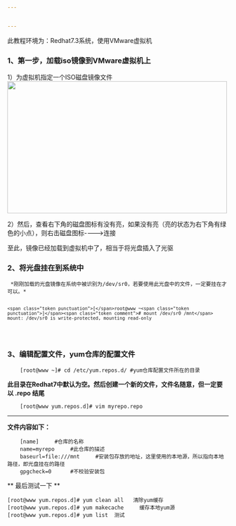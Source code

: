 ```yaml
---


---
```


<p>此教程环境为：Redhat7.3系统，使用VMware虚拟机</p>
<h3 id="、第一步，加载iso镜像到vmware虚拟机上">1、第一步，加载iso镜像到VMware虚拟机上</h3>
<p>1）为虚拟机指定一个ISO磁盘镜像文件<br>
<img src="https://ws1.sinaimg.cn/large/006h9k0Tly1fwzqcg0kpoj30ye0pajtj.jpg" alt="" width="500" height="300"></p>
<p>2）然后，查看右下角的磁盘图标有没有亮，如果没有亮（亮的状态为右下角有绿色的小点），则右击磁盘图标----&gt;连接<br>
<img src="https://ws1.sinaimg.cn/large/006h9k0Tly1fwzqte5atbj308702k0so.jpg" alt=""></p>
<p>至此，镜像已经加载到虚拟机中了，相当于将光盘插入了光驱</p>
<h3 id="、将光盘挂在到系统中">2、将光盘挂在到系统中</h3>
<pre class=" language-bash"><code class="prism  language-bash">	*刚刚加载的光盘镜像在系统中被识别为/dev/sr0，若要使用此光盘中的文件，一定要挂在才可以。*

    <span class="token punctuation">[</span>root@www ~<span class="token punctuation">]</span><span class="token comment"># mount /dev/sr0 /mnt</span>
	mount: /dev/sr0 is write-protected, mounting read-only
</code></pre>
<h3 id="、编辑配置文件，yum仓库的配置文件">3、编辑配置文件，yum仓库的配置文件</h3>
<pre class=" language-bash"><code class="prism  language-bash">    <span class="token punctuation">[</span>root@www ~<span class="token punctuation">]</span><span class="token comment"># cd /etc/yum.repos.d/	#yum仓库配置文件所在的目录  </span>
</code></pre>
<p><strong>此目录在Redhat7中默认为空。然后创建一个新的文件，文件名随意，但一定要以 .repo 结尾</strong></p>
<pre class=" language-bash"><code class="prism  language-bash">    <span class="token punctuation">[</span>root@www yum.repos.d<span class="token punctuation">]</span><span class="token comment"># vim myrepo.repo  </span>
</code></pre>
<hr>
<p><strong>文件内容如下：</strong></p>
<pre class=" language-bash"><code class="prism  language-bash">    <span class="token punctuation">[</span>name<span class="token punctuation">]</span>		<span class="token comment">#仓库的名称</span>
    name<span class="token operator">=</span>myrepo		<span class="token comment">#此仓库的描述</span>
    baseurl<span class="token operator">=</span>file:///mnt		<span class="token comment">#安装包存放的地址，这里使用的本地源，所以指向本地路径，即光盘挂在的路径</span>
    gpgcheck<span class="token operator">=</span>0		<span class="token comment">#不校验安装包</span>
</code></pre>
<p>** 最后测试一下 **</p>
<pre class=" language-bash"><code class="prism  language-bash"><span class="token punctuation">[</span>root@www yum.repos.d<span class="token punctuation">]</span><span class="token comment"># yum clean all	 清除yum缓存  </span>
<span class="token punctuation">[</span>root@www yum.repos.d<span class="token punctuation">]</span><span class="token comment"># yum makecache 	缓存本地yum源  </span>
<span class="token punctuation">[</span>root@www yum.repos.d<span class="token punctuation">]</span><span class="token comment"># yum list 	测试</span>
</code></pre>

